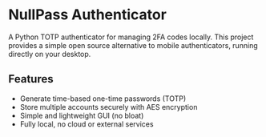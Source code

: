 # NullPass Authenticator

A Python TOTP authenticator for managing 2FA codes locally.
This project provides a simple open source alternative to mobile authenticators, running directly on your desktop.

## Features
- Generate time-based one-time passwords (TOTP)
- Store multiple accounts securely with AES encryption
- Simple and lightweight GUI (no bloat)
- Fully local, no cloud or external services
